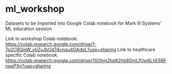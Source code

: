# ml_workshop
Datasets to be imported into Google Colab notebook for Mark III Systems' ML education session

Link to workshop Colab notebook: https://colab.research.google.com/drive/1-7g2CRQinW_ytjZvJbOd74vnqu4OAdoL?usp=sharing
Link to healthcare specific Colab notebook: https://colab.research.google.com/drive/1SOhm2tqj62hb8GmLPJw6LhE5BFnpePXn?usp=sharing 
